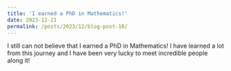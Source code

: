 ```yaml
---
title: 'I earned a PhD in Mathematics!'
date: 2023-12-21
permalink: /posts/2023/12/blog-post-16/
---
```


I still can not believe that I earned a PhD in Mathematics!
I have learned a lot from this journey and I have been very lucky to meet incredible people along it!
